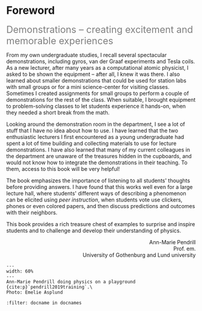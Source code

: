 # Foreword
<span style="font-size: 25px; color: gray;">Demonstrations – creating excitement and memorable experiences</span>
 
From my own undergraduate studies, I recall several spectacular demonstrations, including gyros, van der Graaf experiments and Tesla coils. As a new lecturer, after many years as a computational atomic physicist, I asked to be shown the equipment – after all, I knew it was there. I also learned about smaller demonstrations that could be used for station labs with small groups or for a mini science-center for visiting classes. Sometimes I created assignments for small groups to perform a couple of demonstrations for the rest of the class. When suitable, I brought equipment to problem-solving classes to let students experience it hands-on, when they needed a short break from the math.

Looking around the demonstration room in the department, I see a lot of stuff that I have no idea about how to use. I have learned that the two enthusiastic lecturers I first encountered as a young undergraduate had spent a lot of time building and collecting materials to use for lecture demonstrations. I have also learned that many of my current colleagues in the department are unaware of the treasures hidden in the cupboards, and would not know how to integrate the demonstrations in their teaching. To them, access to this book will be very helpful!


The book emphasizes the importance of listening to all students' thoughts before providing answers. I have found that this works well even for a large lecture hall, where students' different ways of describing a phenomenon can be elicited using *peer instruction*, when students vote use clickers, phones or even colored papers, and then discuss predictions and outcomes with their neighbors. 

This book provides a rich treasure chest of examples to surprise and inspire students and to challenge and develop their understanding of physics.

<div  align="right">

Ann-Marie Pendrill\
Prof. em. \
University of Gothenburg and Lund university
</div>

```{figure} Figures/AMP.jpg
---
width: 60%
---
Ann-Marie Pendrill doing physics on a playground {cite:p}`pendrill2019training`.\
Photo: Emelie Asplund
```

```{bibliography}
:filter: docname in docnames
```